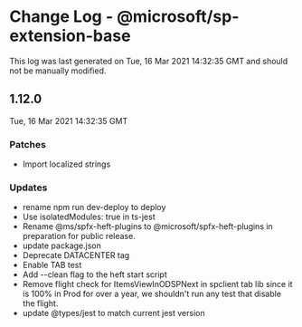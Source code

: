 # Change Log - @microsoft/sp-extension-base

This log was last generated on Tue, 16 Mar 2021 14:32:35 GMT and should not be manually modified.

## 1.12.0
Tue, 16 Mar 2021 14:32:35 GMT

### Patches

- Import localized strings

### Updates

- rename npm run dev-deploy to deploy
- Use isolatedModules: true in ts-jest
- Rename @ms/spfx-heft-plugins to @microsoft/spfx-heft-plugins in preparation for public release.
- update package.json
- Deprecate DATACENTER tag
- Enable TAB test
- Add --clean flag to the heft start script
- Remove flight check for ItemsViewInODSPNext in spclient tab lib since it is 100% in Prod for over a year, we shouldn't run any test that disable the flight.
- update @types/jest to match current jest version

